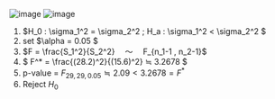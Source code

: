 ![image](https://github.com/user-attachments/assets/646eb52b-e7ce-451d-bc10-3f9fdb02a68d)
![image](https://github.com/user-attachments/assets/2af12dd8-4d20-433e-b0db-fff89c24a3b8)

1. $H_0 : \sigma_1^2 = \sigma_2^2 ; H_a : \sigma_1^2 < \sigma_2^2 $
2. set $\alpha = 0.05 $
3. $F = \frac{S_1^2}{S_2^2}　 ～ 　F_{n_1-1 , n_2-1}$
4. $ F^* = \frac{(28.2)^2}{(15.6)^2} ≒ 3.2678  $
5. p-value = $F_{29,29,0.05} ≒　2.09 < 3.2678 = F^*$
6. Reject $H_0$
